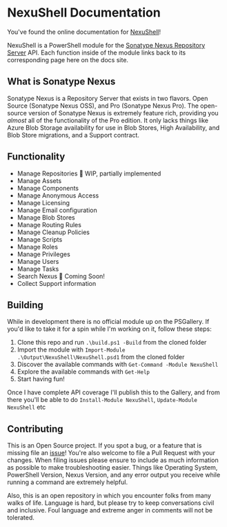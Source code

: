 # NexuShell Documentation

You've found the online documentation for [NexuShell](https://github.com/steviecoaster/NexuShell)!

NexuShell is a PowerShell module for the [Sonatype Nexus Repository Server](https://www.sonatype.com/products/repository-oss) API. Each function inside of the module links back to its corresponding page here on the docs site.

## What is Sonatype Nexus

Sonatype Nexus is a Repository Server that exists in two flavors. Open Source (Sonatype Nexus OSS), and Pro (Sonatype Nexus Pro). The open-source version of Sonatype Nexus is extremely feature rich, providing you _almost_ all of the functionality of the Pro edition. It only lacks things like Azure Blob Storage availability for use in Blob Stores, High Availability, and Blob Store migrations, and a Support contract.

## Functionality

- Manage Repositories 🚧 WIP, partially implemented
- Manage Assets
- Manage Components
- Manage Anonymous Access
- Manage Licensing
- Manage Email configuration
- Manage Blob Stores
- Manage Routing Rules
- Manage Cleanup Policies
- Manage Scripts
- Manage Roles
- Manage Privileges
- Manage Users
- Manage Tasks
- Search Nexus 🚧 Coming Soon!
- Collect Support information

## Building

While in development there is no official module up on the PSGallery. If you'd like to take it for a spin while I'm working on it, follow these steps:

1. Clone this repo and run `.\build.ps1 -Build` from the cloned folder
2. Import the module with `Import-Module .\Output\NexuShell\NexuShell.psd1` from the cloned folder
3. Discover the available commands with `Get-Command -Module NexuShell`
4. Explore the available commands with `Get-Help`
5. Start having fun!

Once I have complete API coverage I'll publish this to the Gallery, and from there you'll be able to do `Install-Module NexuShell`, `Update-Module NexuShell` etc
## Contributing

This is an Open Source project. If you spot a bug, or a feature that is missing file an [issue](https://github.com/steviecoaster/NexuShell/issues/new)! You're also welcome to file a Pull Request with your changes. When filing issues please ensure to include as much information as possible to make troubleshooting easier. Things like Operating System, PowerShell Version, Nexus Version, and any error output you receive while running a command are extremely helpful.

Also, this is an open repository in which you encounter folks from many walks of life. Language is hard, but please try to keep conversations civil and inclusive. Foul language and extreme anger in comments will not be tolerated.